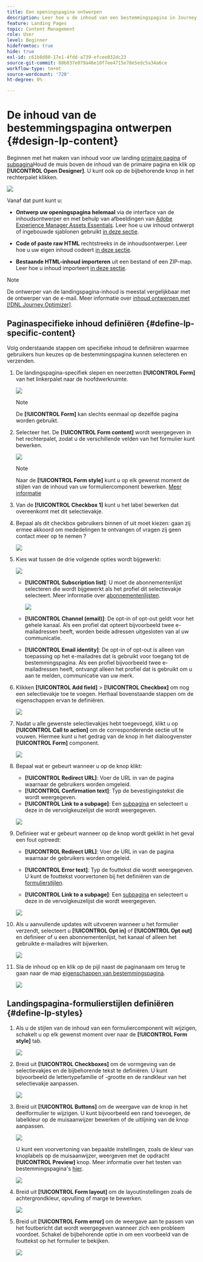 ```yaml
---
title: Een openingspagina ontwerpen
description: Leer hoe u de inhoud van een bestemmingspagina in Journey Optimizer ontwerpt
feature: Landing Pages
topic: Content Management
role: User
level: Beginner
hidefromtoc: true
hide: true
exl-id: c61b8d80-17e1-4fdd-a739-efcee032dc23
source-git-commit: 88b037e079a46e10f7ee4715e78e5edc5a34a6ce
workflow-type: tm+mt
source-wordcount: '720'
ht-degree: 0%

---
```


# De inhoud van de bestemmingspagina ontwerpen {#design-lp-content}

Beginnen met het maken van inhoud voor uw landing [primaire pagina](create-lp.md#configure-primary-page) of [subpagina](create-lp.md#configure-subpages)Houd de muis boven de inhoud van de primaire pagina en klik op **[!UICONTROL Open Designer]**. U kunt ook op de bijbehorende knop in het rechterpalet klikken.

![](../assets/lp_open-designer.png)

Vanaf dat punt kunt u:

* **Ontwerp uw openingspagina helemaal** via de interface van de inhoudsontwerper en met behulp van afbeeldingen van [Adobe Experience Manager Assets Essentials](../assets-essentials.md). Leer hoe u uw inhoud ontwerpt of ingebouwde sjablonen gebruikt [in deze sectie](../create-email-content.md).

* **Code of paste raw HTML** rechtstreeks in de inhoudsontwerper. Leer hoe u uw eigen inhoud codeert [in deze sectie](../existing-content.md#import-raw-html-code).

* **Bestaande HTML-inhoud importeren** uit een bestand of een ZIP-map. Leer hoe u inhoud importeert [in deze sectie](../existing-content.md#import-html-content-from-file).

>[!NOTE]
>
>De ontwerper van de landingspagina-inhoud is meestal vergelijkbaar met de ontwerper van de e-mail. Meer informatie over [inhoud ontwerpen met [!DNL Journey Optimizer]](../design-emails.md).

## Paginaspecifieke inhoud definiëren {#define-lp-specific-content}

Volg onderstaande stappen om specifieke inhoud te definiëren waarmee gebruikers hun keuzes op de bestemmingspagina kunnen selecteren en verzenden.

1. De landingspagina-specifiek slepen en neerzetten **[!UICONTROL Form]** van het linkerpalet naar de hoofdwerkruimte.

   ![](../assets/lp_designer-form-component.png)

   >[!NOTE]
   >
   >De **[!UICONTROL Form]** kan slechts eenmaal op dezelfde pagina worden gebruikt.

1. Selecteer het. De **[!UICONTROL Form content]** wordt weergegeven in het rechterpalet, zodat u de verschillende velden van het formulier kunt bewerken.

   ![](../assets/lp_designer-form-content-options.png)

   >[!NOTE]
   >
   >Naar de **[!UICONTROL Form style]** kunt u op elk gewenst moment de stijlen van de inhoud van uw formuliercomponent bewerken. [Meer informatie](#define-lp-styles)

1. Van de **[!UICONTROL Checkbox 1]** kunt u het label bewerken dat overeenkomt met dit selectievakje.

1. Bepaal als dit checkbox gebruikers binnen of uit moet kiezen: gaan zij ermee akkoord om mededelingen te ontvangen of vragen zij geen contact meer op te nemen ?

   ![](../assets/lp_designer-form-update.png)

1. Kies wat tussen de drie volgende opties wordt bijgewerkt:

   ![](../assets/lp_designer-form-update-options.png)

   * **[!UICONTROL Subscription list]**: U moet de abonnementenlijst selecteren die wordt bijgewerkt als het profiel dit selectievakje selecteert. Meer informatie over [abonnementenlijsten](subscription-list.md).

      ![](../assets/lp_designer-form-subs-list.png)

   * **[!UICONTROL Channel (email)]**: De opt-in of opt-out geldt voor het gehele kanaal. Als een profiel dat opteert bijvoorbeeld twee e-mailadressen heeft, worden beide adressen uitgesloten van al uw communicatie.

   * **[!UICONTROL Email identity]**: De opt-in of opt-out is alleen van toepassing op het e-mailadres dat is gebruikt voor toegang tot de bestemmingspagina. Als een profiel bijvoorbeeld twee e-mailadressen heeft, ontvangt alleen het profiel dat is gebruikt om u aan te melden, communicatie van uw merk.

1. Klikken **[!UICONTROL Add field]** > **[!UICONTROL Checkbox]** om nog een selectievakje toe te voegen. Herhaal bovenstaande stappen om de eigenschappen ervan te definiëren.

   ![](../assets/lp_designer-form-checkbox-2.png)

1. Nadat u alle gewenste selectievakjes hebt toegevoegd, klikt u op **[!UICONTROL Call to action]** om de corresponderende sectie uit te vouwen. Hiermee kunt u het gedrag van de knop in het dialoogvenster **[!UICONTROL Form]** component.

   ![](../assets/lp_designer-form-call-to-action.png)

1. Bepaal wat er gebeurt wanneer u op de knop klikt:

   * **[!UICONTROL Redirect URL]**: Voer de URL in van de pagina waarnaar de gebruikers worden omgeleid.
   * **[!UICONTROL Confirmation text]**: Typ de bevestigingstekst die wordt weergegeven.
   * **[!UICONTROL Link to a subpage]**: Een [subpagina](create-lp.md#configure-subpages) en selecteert u deze in de vervolgkeuzelijst die wordt weergegeven.

   ![](../assets/lp_designer-form-confirmation-action.png)

1. Definieer wat er gebeurt wanneer op de knop wordt geklikt in het geval een fout optreedt:

   * **[!UICONTROL Redirect URL]**: Voer de URL in van de pagina waarnaar de gebruikers worden omgeleid.
   * **[!UICONTROL Error text]**: Typ de fouttekst die wordt weergegeven. U kunt de fouttekst voorvertonen bij het definiëren van de [formulierstijlen](#define-lp-styles).

   * **[!UICONTROL Link to a subpage]**: Een [subpagina](create-lp.md#configure-subpages) en selecteert u deze in de vervolgkeuzelijst die wordt weergegeven.

   ![](../assets/lp_designer-form-error.png)

1. Als u aanvullende updates wilt uitvoeren wanneer u het formulier verzendt, selecteert u **[!UICONTROL Opt in]** of **[!UICONTROL Opt out]** en definieer of u een abonnementenlijst, het kanaal of alleen het gebruikte e-mailadres wilt bijwerken.

   ![](../assets/lp_designer-form-additionnal-update.png)

1. Sla de inhoud op en klik op de pijl naast de paginanaam om terug te gaan naar de map [eigenschappen van bestemmingspagina](create-lp.md#configure-primary-page).

   ![](../assets/lp_designer-form-save.png)

<!--Will the name Email Designer be kept if you can also design LP with the same tool? > To modify in Messages section > content designer or Designer-->

## Landingspagina-formulierstijlen definiëren {#define-lp-styles}

1. Als u de stijlen van de inhoud van een formuliercomponent wilt wijzigen, schakelt u op elk gewenst moment over naar de **[!UICONTROL Form style]** tab.

   ![](../assets/lp_designer-form-style.png)

1. Breid uit **[!UICONTROL Checkboxes]** om de vormgeving van de selectievakjes en de bijbehorende tekst te definiëren. U kunt bijvoorbeeld de lettertypefamilie of -grootte en de randkleur van het selectievakje aanpassen.

   ![](../assets/lp_designer-form-style-checkboxes.png)

1. Breid uit **[!UICONTROL Buttons]** om de weergave van de knop in het deelformulier te wijzigen. U kunt bijvoorbeeld een rand toevoegen, de labelkleur op de muisaanwijzer bewerken of de uitlijning van de knop aanpassen.

   ![](../assets/lp_designer-form-style-buttons.png)

   U kunt een voorvertoning van bepaalde instellingen, zoals de kleur van knoplabels op de muisaanwijzer, weergeven met de opdracht **[!UICONTROL Preview]** knop. Meer informatie over het testen van bestemmingspagina&#39;s [hier](create-lp.md#test).

   ![](../assets/lp_designer-form-style-buttons-preview.png)

1. Breid uit **[!UICONTROL Form layout]** om de layoutinstellingen zoals de achtergrondkleur, opvulling of marge te bewerken.

   ![](../assets/lp_designer-form-style-layout.png)

1. Breid uit **[!UICONTROL Form error]** om de weergave aan te passen van het foutbericht dat wordt weergegeven wanneer zich een probleem voordoet. Schakel de bijbehorende optie in om een voorbeeld van de fouttekst op het formulier te bekijken.

   ![](../assets/lp_designer-form-error-preview.png)

